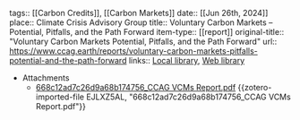 tags:: [[Carbon Credits]], [[Carbon Markets]]
date:: [[Jun 26th, 2024]]
place:: Climate Crisis Advisory Group
title:: Voluntary Carbon Markets – Potential, Pitfalls, and the Path Forward
item-type:: [[report]]
original-title:: "Voluntary Carbon Markets Potential, Pitfalls, and the Path Forward"
url:: https://www.ccag.earth/reports/voluntary-carbon-markets-pitfalls-potential-and-the-path-forward
links:: [Local library](zotero://select/library/items/IKRCHWZJ), [Web library](https://www.zotero.org/users/46463/items/IKRCHWZJ)

- Attachments
	- [668c12ad7c26d9a68b174756_CCAG VCMs Report.pdf](zotero://select/library/items/EJLXZ5AL) {{zotero-imported-file EJLXZ5AL, "668c12ad7c26d9a68b174756_CCAG VCMs Report.pdf"}}